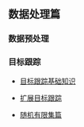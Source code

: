 ## 数据处理篇

### 数据预处理

### 目标跟踪

- [目标跟踪基础知识](./目标跟踪篇/目标跟踪基础知识/README.md)

- [扩展目标跟踪](./目标跟踪篇/扩展目标跟踪/README.md)

- [随机有限集篇](./目标跟踪篇/随机有限集系列/README.md)
